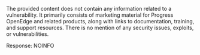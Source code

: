 The provided content does not contain any information related to a vulnerability. It primarily consists of marketing material for Progress OpenEdge and related products, along with links to documentation, training, and support resources. There is no mention of any security issues, exploits, or vulnerabilities.

Response: NOINFO